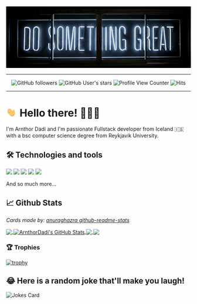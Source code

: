 [![Header](https://github.com/ArnthorDadi/ArnthorDadi/blob/main/images/do-something-great.jpg "Header")](https://arnthordadi.github.io/)

---

<p align="center">
  <img alt="GitHub followers" src="https://img.shields.io/github/followers/arnthordadi?style=for-the-badge">
  <img alt="GitHub User's stars" src="https://img.shields.io/github/stars/arnthordadi?style=for-the-badge">
  <img alt="Profile View Counter" src="https://komarev.com/ghpvc/?username=arnthordadi">
  <img alt="Hits" src="https://hitcounter.pythonanywhere.com/count/tag.svg?url=https://github.com/ArnthorDadi/ArnthorDadi">

</p>

---

# <img src="https://github.com/ArnthorDadi/ArnthorDadi/blob/main/gifs/waving-hand.gif" width="30px"> Hello there! 👨🏻‍💻

I'm Arnthor Dadi and I'm passionate Fullstack developer from Iceland 🇮🇸 with a bsc computer science degree from Reykjavik University.

## 🛠 Technologies and tools

![](https://img.shields.io/badge/Code-React-informational?style=flat&logo=react&logoColor=white&color=2bbc8a)
![](https://img.shields.io/badge/Code-JavaScript-informational?style=flat&logo=javascript&logoColor=white&color=2bbc8a)
![](https://img.shields.io/badge/Tools-Docker-informational?style=flat&logo=docker&logoColor=white&color=2bbc8a)
![](https://img.shields.io/badge/Tools-PostgreSQL-informational?style=flat&logo=postgresql&logoColor=white&color=2bbc8a)
![](https://img.shields.io/badge/Code-Python-informational?style=flat&logo=python&logoColor=white&color=2bbc8a)

And so much more...

## 📈 Github Stats
_Cards made by: [anuraghazra github-readme-stats](https://github.com/anuraghazra/github-readme-stats)_

<a href="https://github.com/ArnthorDadi/ArnthorDadi">
  <img align="center" src="https://github-readme-stats.vercel.app/api/top-langs/?username=ArnthorDadi&hide=html,tex&title_color=ffffff&text_color=c9cacc&icon_color=2bbc8a&bg_color=1d1f21&langs_count=3" />
</a>
<a href="https://github.com/ArnthorDadi/ArnthorDadi">
  <img align="center" src="https://github-readme-stats.vercel.app/api?username=ArnthorDadi&show_icons=true&line_height=27&count_private=true&title_color=ffffff&text_color=c9cacc&icon_color=2bbc8a&bg_color=1d1f21" alt="ArnthorDadi's GitHub Stats" />
</a>

<a href="https://github.com/ArnthorDadi/game-clock">
  <img align="center" src="https://github-readme-stats.vercel.app/api/pin/?username=ArnthorDadi&repo=game-clock&title_color=ffffff&text_color=c9cacc&icon_color=2bbc8a&bg_color=1d1f21" />
</a>

<a href="https://github.com/ArnthorDadi/MazeSolver">
  <img align="center" src="https://github-readme-stats.vercel.app/api/pin/?username=ArnthorDadi&repo=MazeSolver&title_color=ffffff&text_color=c9cacc&icon_color=2bbc8a&bg_color=1d1f21" />
</a>

### 🏆 Trophies
[![trophy](https://github-profile-trophy.vercel.app/?username=arnthordadi&theme=onedark&margin-w=15)](https://github.com/ryo-ma/github-profile-trophy)

## 😂 Here is a random joke that'll make you laugh!
![Jokes Card](https://readme-jokes.vercel.app/api)
